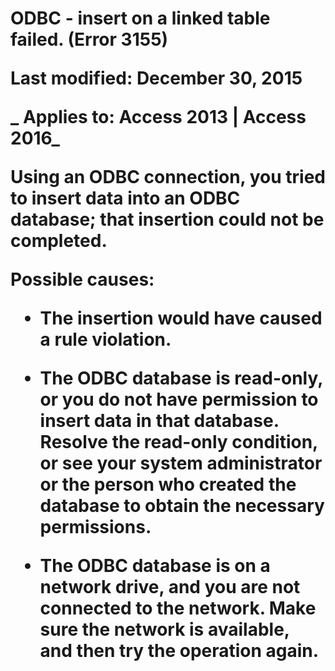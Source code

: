 
# ODBC - insert on a linked table <table> failed. (Error 3155)

 **Last modified:** December 30, 2015

 _ **Applies to:** Access 2013 | Access 2016_

Using an ODBC connection, you tried to insert data into an ODBC database; that insertion could not be completed.

Possible causes:


- The insertion would have caused a rule violation.
    
- The ODBC database is read-only, or you do not have permission to insert data in that database. Resolve the read-only condition, or see your system administrator or the person who created the database to obtain the necessary permissions.
    
- The ODBC database is on a network drive, and you are not connected to the network. Make sure the network is available, and then try the operation again.
    

